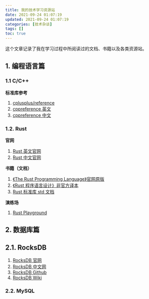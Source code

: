 ```yaml
---
title: 我的技术学习资源站
date: 2021-09-24 01:07:19
updated: 2021-09-24 01:07:19
categories: [技术杂谈]
tags: []
toc: true
---
```




这个文章记录了我在学习过程中所阅读过的文档、书籍以及各类资源站。



<!--more-->



## 1. 编程语言篇



### 1.1 C/C++

**标准库参考**

1. [cplusplus/reference](http://www.cplusplus.com/reference/)
2. [cppreference 英文](https://en.cppreference.com/)
3. [cppreference 中文](https://zh.cppreference.com/)



### 1.2. Rust

**官网**

1. [Rust 英文官网](https://www.rust-lang.org/)
2. [Rust 中文官网](https://www.rust-lang.org/zh-CN/)

**书籍（文档）**

1. [《The Rust Programming Language》官网原版](https://doc.rust-lang.org/book/#the-rust-programming-language)
2. [《Rust 程序语言设计》非官方译本](https://kaisery.github.io/trpl-zh-cn/)
3. [Rust 标准库 std 文档](https://doc.rust-lang.org/stable/std/)

**演练场**

1. [Rust Playground](https://play.rust-lang.org/)



## 2. 数据库篇



## 2.1. RocksDB



1. [RocksDB 官网](https://rocksdb.org/)
2. [RocksDB 中文网](https://rocksdb.org.cn/)
3. [RocksDB Github](https://github.com/facebook/rocksdb)
4. [RocksDB Wiki](https://github.com/facebook/rocksdb/wiki)



### 2.2. MySQL




